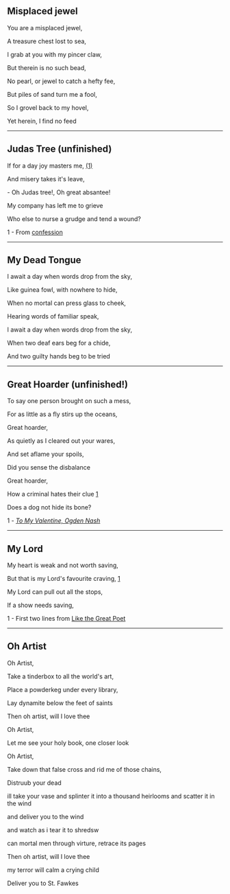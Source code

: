 ## Misplaced jewel

You are a misplaced jewel,

A treasure chest lost to sea,

I grab at you with my pincer claw,

But therein is no such bead,

No pearl, or jewel to catch a hefty fee,

But piles of sand turn me a fool,

So I grovel back to my hovel,

Yet herein, I find no feed

<hr>

## Judas Tree (unfinished)

If for a day joy masters me, [(1)](#bc-1)

And misery takes it's leave,

\- Oh Judas tree!, Oh great absantee!

My company has left me to grieve

Who else to nurse a grudge and tend a wound?

<a name=bc-1>1</a> - From [confession](//poetryfoundation.org/poems/162511/confession-661ee98dda9bf)

<hr>

## My Dead Tongue 

I await a day when words drop from the sky,

Like guinea fowl, with nowhere to hide,

When no mortal can press glass to cheek,

Hearing words of familiar speak,

I await a day when words drop from the sky,

When two deaf ears beg for a chide,

And two guilty hands beg to be tried

<hr>

## Great Hoarder (unfinished!)

To say one person brought on such a mess,

For as little as a fly stirs up the oceans,

Great hoarder, 

As quietly as I cleared out your wares,

And set aflame your spoils,

Did you sense the disbalance

Great hoarder, 

How a criminal hates their clue [1](#gh1)

Does a dog not hide its bone?

<a name=gh1>1</a> - [_To My Valentine, Ogden Nash_](http://famouspoetsandpoems.com/poets/ogden_nash/poems/19664.html)

<hr>

## My Lord

My heart is weak and not worth saving,  

But that is my Lord's favourite craving, [1](#ml1)

My Lord can pull out all the stops,

If a show needs saving,

<a name=ml1>1</a> - First two lines from [Like the Great Poet](//allpoetry.com/Newsea)


<!-- the round impassive globe, with all its shows of day and nigh <a name=ctefy1>1</a> - [When the Full-Grown Poet Came](https://daypoems.net/poems/2243.html) -->

<!-- My heart is a jackhammer My rear welded to my seat Horrible hammer blows tick find source abed -->

<!-- It'll be fine for now, cold is the shadow that bring my pain (wicca phase), breakneck -->

<!-- new world and its priests, attend my grief  incensed  coddled, equilibrium -->

<hr>

## Oh Artist

Oh Artist,

Take a tinderbox to all the world's art,

Place a powderkeg under every library,

Lay dynamite below the feet of saints

Then oh artist, will I love thee

Oh Artist,

Let me see your holy book, one closer look

Oh Artist,

Take down that false cross and rid me of those chains,

Distruub your dead

ill take your vase and splinter it into a thousand heirlooms and scatter it in the wind

and deliver you to the wind

and watch as i tear it to shredsw

can mortal men through virture, retrace its pages

Then oh artist, will I love thee

my terror will calm a crying child

Deliver you to St. Fawkes

<!-- if you show me the baasest kindness, i will show you and if you show mefloatsam, jetsam,cede one incch of ground try describe to hazel your swing dream with her has thee bested me satan, unclouded eyes in my stead Today you pour salt into my wound "Nothing can marry two people closer than a mutual sin in the world's eyes." ~ William Faulkner vandalisee my heart parody of a man wrought like iron wintry nonplusseed vane worry stone -->
